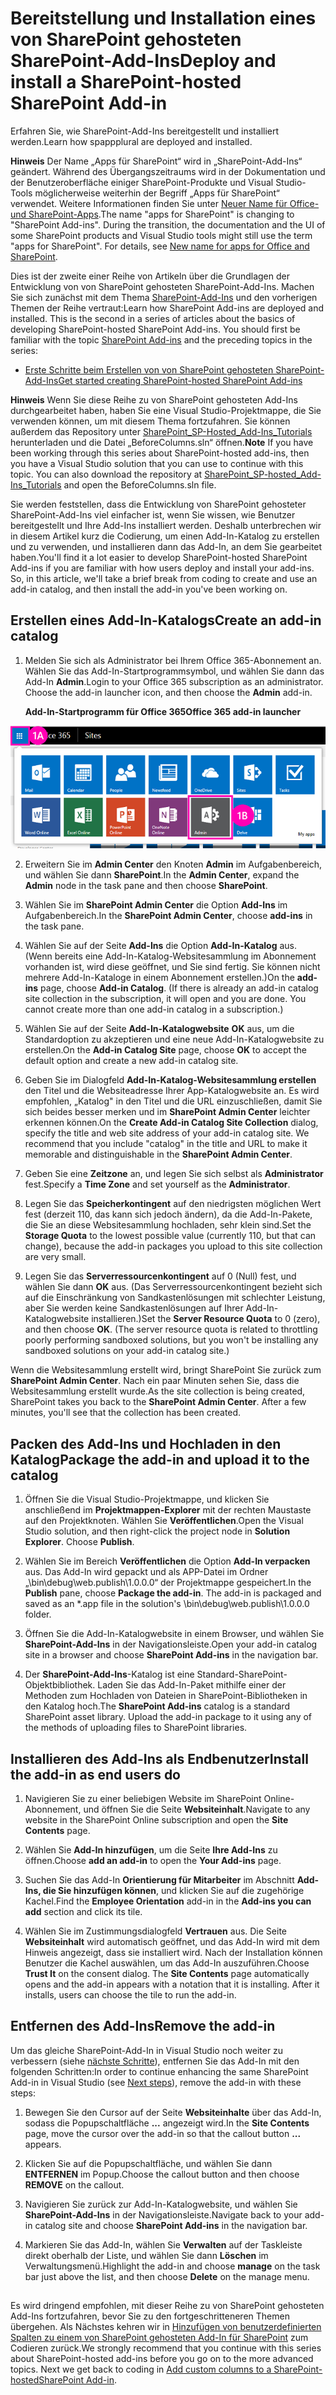 # <a name="deploy-and-install-a-sharepoint-hosted-sharepoint-add-in"></a><span data-ttu-id="52e2a-101">Bereitstellung und Installation eines von SharePoint gehosteten SharePoint-Add-Ins</span><span class="sxs-lookup"><span data-stu-id="52e2a-101">Deploy and install a SharePoint-hosted SharePoint Add-in</span></span>
<span data-ttu-id="52e2a-102">Erfahren Sie, wie SharePoint-Add-Ins bereitgestellt und installiert werden.</span><span class="sxs-lookup"><span data-stu-id="52e2a-102">Learn how spappplural are deployed and installed.</span></span>
 

 <span data-ttu-id="52e2a-p101">**Hinweis** Der Name „Apps für SharePoint“ wird in „SharePoint-Add-Ins“ geändert. Während des Übergangszeitraums wird in der Dokumentation und der Benutzeroberfläche einiger SharePoint-Produkte und Visual Studio-Tools möglicherweise weiterhin der Begriff „Apps für SharePoint“ verwendet. Weitere Informationen finden Sie unter [Neuer Name für Office- und SharePoint-Apps](new-name-for-apps-for-sharepoint#bk_newname).</span><span class="sxs-lookup"><span data-stu-id="52e2a-p101">The name "apps for SharePoint" is changing to "SharePoint Add-ins". During the transition, the documentation and the UI of some SharePoint products and Visual Studio tools might still use the term "apps for SharePoint". For details, see [New name for apps for Office and SharePoint](new-name-for-apps-for-sharepoint#bk_newname).</span></span>
 

<span data-ttu-id="52e2a-p102">Dies ist der zweite einer Reihe von Artikeln über die Grundlagen der Entwicklung von von SharePoint gehosteten SharePoint-Add-Ins. Machen Sie sich zunächst mit dem Thema [SharePoint-Add-Ins](sharepoint-add-ins) und den vorherigen Themen der Reihe vertraut:</span><span class="sxs-lookup"><span data-stu-id="52e2a-p102">Learn how SharePoint Add-ins are deployed and installed. This is the second in a series of articles about the basics of developing SharePoint-hosted SharePoint Add-ins. You should first be familiar with the topic  [SharePoint Add-ins](sharepoint-add-ins) and the preceding topics in the series:</span></span>
 

-  [<span data-ttu-id="52e2a-108">Erste Schritte beim Erstellen von von SharePoint gehosteten SharePoint-Add-Ins</span><span class="sxs-lookup"><span data-stu-id="52e2a-108">Get started creating SharePoint-hosted SharePoint Add-ins</span></span>](get-started-creating-sharepoint-hosted-sharepoint-add-ins)
    
 

 <span data-ttu-id="52e2a-p103">**Hinweis** Wenn Sie diese Reihe zu von SharePoint gehosteten Add-Ins durchgearbeitet haben, haben Sie eine Visual Studio-Projektmappe, die Sie verwenden können, um mit diesem Thema fortzufahren. Sie können außerdem das Repository unter [SharePoint_SP-Hosted_Add-Ins_Tutorials](https://github.com/OfficeDev/SharePoint_SP-hosted_Add-Ins_Tutorials) herunterladen und die Datei „BeforeColumns.sln“ öffnen.</span><span class="sxs-lookup"><span data-stu-id="52e2a-p103">**Note** If you have been working through this series about SharePoint-hosted add-ins, then you have a Visual Studio solution that you can use to continue with this topic. You can also download the repository at  [SharePoint_SP-hosted_Add-Ins_Tutorials](https://github.com/OfficeDev/SharePoint_SP-hosted_Add-Ins_Tutorials) and open the BeforeColumns.sln file.</span></span>
 

<span data-ttu-id="52e2a-p104">Sie werden feststellen, dass die Entwicklung von SharePoint gehosteter SharePoint-Add-Ins viel einfacher ist, wenn Sie wissen, wie Benutzer bereitgestellt und Ihre Add-Ins installiert werden. Deshalb unterbrechen wir in diesem Artikel kurz die Codierung, um einen Add-In-Katalog zu erstellen und zu verwenden, und installieren dann das Add-In, an dem Sie gearbeitet haben.</span><span class="sxs-lookup"><span data-stu-id="52e2a-p104">You'll find it a lot easier to develop SharePoint-hosted SharePoint Add-ins if you are familiar with how users deploy and install your add-ins. So, in this article, we'll take a brief break from coding to create and use an add-in catalog, and then install the add-in you've been working on.</span></span>
 

## <a name="create-an-add-in-catalog"></a><span data-ttu-id="52e2a-113">Erstellen eines Add-In-Katalogs</span><span class="sxs-lookup"><span data-stu-id="52e2a-113">Create an add-in catalog</span></span>


 

 

1. <span data-ttu-id="52e2a-p105">Melden Sie sich als Administrator bei Ihrem Office 365-Abonnement an. Wählen Sie das Add-In-Startprogrammsymbol, und wählen Sie dann das Add-In **Admin**.</span><span class="sxs-lookup"><span data-stu-id="52e2a-p105">Login to your Office 365 subscription as an administrator. Choose the add-in launcher icon, and then choose the  **Admin** add-in.</span></span>
    
    <span data-ttu-id="52e2a-116">**Add-In-Startprogramm für Office 365**</span><span class="sxs-lookup"><span data-stu-id="52e2a-116">**Office 365 add-in launcher**</span></span>

 

  ![App-Startfeld für Office 365](../../images/ec60797c-d329-4922-a811-70c64598f4d5.PNG)
 

    
    
 
2. <span data-ttu-id="52e2a-118">Erweitern Sie im **Admin Center** den Knoten **Admin** im Aufgabenbereich, und wählen Sie dann **SharePoint**.</span><span class="sxs-lookup"><span data-stu-id="52e2a-118">In the  **Admin Center**, expand the  **Admin** node in the task pane and then choose **SharePoint**.</span></span>
    
 
3. <span data-ttu-id="52e2a-119">Wählen Sie im **SharePoint Admin Center** die Option **Add-Ins** im Aufgabenbereich.</span><span class="sxs-lookup"><span data-stu-id="52e2a-119">In the  **SharePoint Admin Center**, choose  **add-ins** in the task pane.</span></span>
    
 
4. <span data-ttu-id="52e2a-p106">Wählen Sie auf der Seite **Add-Ins** die Option **Add-In-Katalog** aus. (Wenn bereits eine Add-In-Katalog-Websitesammlung im Abonnement vorhanden ist, wird diese geöffnet, und Sie sind fertig. Sie können nicht mehrere Add-In-Kataloge in einem Abonnement erstellen.)</span><span class="sxs-lookup"><span data-stu-id="52e2a-p106">On the  **add-ins** page, choose **Add-in Catalog**. (If there is already an add-in catalog site collection in the subscription, it will open and you are done. You cannot create more than one add-in catalog in a subscription.)</span></span>
    
 
5. <span data-ttu-id="52e2a-123">Wählen Sie auf der Seite **Add-In-Katalogwebsite** **OK** aus, um die Standardoption zu akzeptieren und eine neue Add-In-Katalogwebsite zu erstellen.</span><span class="sxs-lookup"><span data-stu-id="52e2a-123">On the  **Add-in Catalog Site** page, choose **OK** to accept the default option and create a new add-in catalog site.</span></span>
    
 
6. <span data-ttu-id="52e2a-p107">Geben Sie im Dialogfeld **Add-In-Katalog-Websitesammlung erstellen** den Titel und die Websiteadresse Ihrer App-Katalogwebsite an. Es wird empfohlen, „Katalog" in den Titel und die URL einzuschließen, damit Sie sich beides besser merken und im **SharePoint Admin Center** leichter erkennen können.</span><span class="sxs-lookup"><span data-stu-id="52e2a-p107">On the  **Create Add-in Catalog Site Collection** dialog, specify the title and web site address of your add-in catalog site. We recommend that you include "catalog" in the title and URL to make it memorable and distinguishable in the **SharePoint Admin Center**.</span></span>
    
 
7. <span data-ttu-id="52e2a-126">Geben Sie eine **Zeitzone** an, und legen Sie sich selbst als **Administrator** fest.</span><span class="sxs-lookup"><span data-stu-id="52e2a-126">Specify a  **Time Zone** and set yourself as the **Administrator**.</span></span>
    
 
8. <span data-ttu-id="52e2a-127">Legen Sie das **Speicherkontingent** auf den niedrigsten möglichen Wert fest (derzeit 110, das kann sich jedoch ändern), da die Add-In-Pakete, die Sie an diese Websitesammlung hochladen, sehr klein sind.</span><span class="sxs-lookup"><span data-stu-id="52e2a-127">Set the  **Storage Quota** to the lowest possible value (currently 110, but that can change), because the add-in packages you upload to this site collection are very small.</span></span>
    
 
9. <span data-ttu-id="52e2a-p108">Legen Sie das **Serverressourcenkontingent** auf 0 (Null) fest, und wählen Sie dann **OK** aus. (Das Serverressourcenkontingent bezieht sich auf die Einschränkung von Sandkastenlösungen mit schlechter Leistung, aber Sie werden keine Sandkastenlösungen auf Ihrer Add-In-Katalogwebsite installieren.)</span><span class="sxs-lookup"><span data-stu-id="52e2a-p108">Set the  **Server Resource Quota** to 0 (zero), and then choose **OK**. (The server resource quota is related to throttling poorly performing sandboxed solutions, but you won't be installing any sandboxed solutions on your add-in catalog site.)</span></span>
    
 
<span data-ttu-id="52e2a-p109">Wenn die Websitesammlung erstellt wird, bringt SharePoint Sie zurück zum **SharePoint Admin Center**. Nach ein paar Minuten sehen Sie, dass die Websitesammlung erstellt wurde.</span><span class="sxs-lookup"><span data-stu-id="52e2a-p109">As the site collection is being created, SharePoint takes you back to the  **SharePoint Admin Center**. After a few minutes, you'll see that the collection has been created.</span></span>
 

## <a name="package-the-add-in-and-upload-it-to-the-catalog"></a><span data-ttu-id="52e2a-132">Packen des Add-Ins und Hochladen in den Katalog</span><span class="sxs-lookup"><span data-stu-id="52e2a-132">Package the add-in and upload it to the catalog</span></span>


 

 

1. <span data-ttu-id="52e2a-p110">Öffnen Sie die Visual Studio-Projektmappe, und klicken Sie anschließend im **Projektmappen-Explorer** mit der rechten Maustaste auf den Projektknoten. Wählen Sie **Veröffentlichen**.</span><span class="sxs-lookup"><span data-stu-id="52e2a-p110">Open the Visual Studio solution, and then right-click the project node in  **Solution Explorer**. Choose  **Publish**.</span></span>
    
 
2. <span data-ttu-id="52e2a-p111">Wählen Sie im Bereich **Veröffentlichen** die Option **Add-In verpacken** aus. Das Add-In wird gepackt und als APP-Datei im Ordner „\bin\debug\web.publish\1.0.0.0“ der Projektmappe gespeichert.</span><span class="sxs-lookup"><span data-stu-id="52e2a-p111">In the **Publish** pane, choose **Package the add-in**. The add-in is packaged and saved as an *.app file in the solution's \bin\debug\web.publish\1.0.0.0 folder.</span></span>
    
 
3. <span data-ttu-id="52e2a-137">Öffnen Sie die Add-In-Katalogwebsite in einem Browser, und wählen Sie **SharePoint-Add-Ins** in der Navigationsleiste.</span><span class="sxs-lookup"><span data-stu-id="52e2a-137">Open your add-in catalog site in a browser and choose  **SharePoint Add-ins** in the navigation bar.</span></span>
    
 
4. <span data-ttu-id="52e2a-p112">Der **SharePoint-Add-Ins**-Katalog ist eine Standard-SharePoint-Objektbibliothek. Laden Sie das Add-In-Paket mithilfe einer der Methoden zum Hochladen von Dateien in SharePoint-Bibliotheken in den Katalog hoch.</span><span class="sxs-lookup"><span data-stu-id="52e2a-p112">The  **SharePoint Add-ins** catalog is a standard SharePoint asset library. Upload the add-in package to it using any of the methods of uploading files to SharePoint libraries.</span></span>
    
 

## <a name="install-the-add-in-as-end-users-do"></a><span data-ttu-id="52e2a-140">Installieren des Add-Ins als Endbenutzer</span><span class="sxs-lookup"><span data-stu-id="52e2a-140">Install the add-in as end users do</span></span>


1. <span data-ttu-id="52e2a-141">Navigieren Sie zu einer beliebigen Website im SharePoint Online-Abonnement, und öffnen Sie die Seite **Websiteinhalt**.</span><span class="sxs-lookup"><span data-stu-id="52e2a-141">Navigate to any website in the SharePoint Online subscription and open the  **Site Contents** page.</span></span>
    
 
2. <span data-ttu-id="52e2a-142">Wählen Sie **Add-In hinzufügen**, um die Seite **Ihre Add-Ins** zu öffnen.</span><span class="sxs-lookup"><span data-stu-id="52e2a-142">Choose  **add an add-in** to open the **Your Add-ins** page.</span></span>
    
 
3. <span data-ttu-id="52e2a-143">Suchen Sie das Add-In **Orientierung für Mitarbeiter** im Abschnitt **Add-Ins, die Sie hinzufügen können**, und klicken Sie auf die zugehörige Kachel.</span><span class="sxs-lookup"><span data-stu-id="52e2a-143">Find the  **Employee Orientation** add-in in the **Add-ins you can add** section and click its tile.</span></span>
    
 
4. <span data-ttu-id="52e2a-p113">Wählen Sie im Zustimmungsdialogfeld **Vertrauen** aus. Die Seite **Websiteinhalt** wird automatisch geöffnet, und das Add-In wird mit dem Hinweis angezeigt, dass sie installiert wird. Nach der Installation können Benutzer die Kachel auswählen, um das Add-In auszuführen.</span><span class="sxs-lookup"><span data-stu-id="52e2a-p113">Choose  **Trust It** on the consent dialog. The **Site Contents** page automatically opens and the add-in appears with a notation that it is installing. After it installs, users can choose the tile to run the add-in.</span></span>
    
 

## <a name="remove-the-add-in"></a><span data-ttu-id="52e2a-147">Entfernen des Add-Ins</span><span class="sxs-lookup"><span data-stu-id="52e2a-147">Remove the add-in</span></span>

<span data-ttu-id="52e2a-148">Um das gleiche SharePoint-Add-In in Visual Studio noch weiter zu verbessern (siehe [nächste Schritte](#Nextsteps)), entfernen Sie das Add-In mit den folgenden Schritten:</span><span class="sxs-lookup"><span data-stu-id="52e2a-148">In order to continue enhancing the same SharePoint Add-in in Visual Studio (see  [Next steps](#Nextsteps)), remove the add-in with these steps:</span></span>
 

 

1. <span data-ttu-id="52e2a-149">Bewegen Sie den Cursor auf der Seite **Websiteinhalte** über das Add-In, sodass die Popupschaltfläche **...** angezeigt wird.</span><span class="sxs-lookup"><span data-stu-id="52e2a-149">In the  **Site Contents** page, move the cursor over the add-in so that the callout button **...** appears.</span></span>
    
 
2. <span data-ttu-id="52e2a-150">Klicken Sie auf die Popupschaltfläche, und wählen Sie dann **ENTFERNEN** im Popup.</span><span class="sxs-lookup"><span data-stu-id="52e2a-150">Choose the callout button and then choose  **REMOVE** on the callout.</span></span>
    
 
3. <span data-ttu-id="52e2a-151">Navigieren Sie zurück zur Add-In-Katalogwebsite, und wählen Sie **SharePoint-Add-Ins** in der Navigationsleiste.</span><span class="sxs-lookup"><span data-stu-id="52e2a-151">Navigate back to your add-in catalog site and choose  **SharePoint Add-ins** in the navigation bar.</span></span>
    
 
4. <span data-ttu-id="52e2a-152">Markieren Sie das Add-In, wählen Sie **Verwalten** auf der Taskleiste direkt oberhalb der Liste, und wählen Sie dann **Löschen** im Verwaltungsmenü.</span><span class="sxs-lookup"><span data-stu-id="52e2a-152">Highlight the add-in and choose  **manage** on the task bar just above the list, and then choose **Delete** on the manage menu.</span></span>
    
 

## 

<span data-ttu-id="52e2a-p114">Es wird dringend empfohlen, mit dieser Reihe zu von SharePoint gehosteten Add-Ins fortzufahren, bevor Sie zu den fortgeschritteneren Themen übergehen. Als Nächstes kehren wir in  [Hinzufügen von benutzerdefinierten Spalten zu einem von SharePoint gehosteten Add-In für SharePoint](add-custom-columns-to-a-sharepoint-hostedsharepoint-add-in) zum Codieren zurück.</span><span class="sxs-lookup"><span data-stu-id="52e2a-p114">We strongly recommend that you continue with this series about SharePoint-hosted add-ins before you go on to the more advanced topics. Next we get back to coding in  [Add custom columns to a SharePoint-hostedSharePoint Add-in](add-custom-columns-to-a-sharepoint-hostedsharepoint-add-in).</span></span>
 

 

